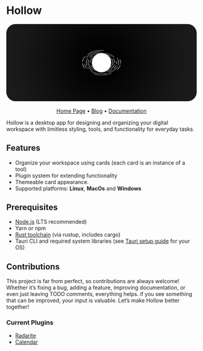 # Hollow

![Hollow Banner](https://github.com/hollow-app/hollow/blob/main/src/assets/banner.png)

<div align="center">
    <a href="https://hollow-space.vercel.app/">Home Page</a> •
    <a href="https://hollow-space.vercel.app/blog">Blog</a> •
    <a href="https://hollow-space.vercel.app/documentation/">Documentation</a>
</div>

Hollow is a desktop app for designing and organizing your digital workspace with limitless styling, tools, and functionality for everyday tasks. 

## Features
- Organize your workspace using cards (each card is an instance of a tool)
- Plugin system for extending functionality
- Themeable card appearance.
- Supported platforms: **Linux**, **MacOs** and **Windows**

## Prerequisites
- [Node.js](https://nodejs.org/) (LTS recommended)
- Yarn or npm
- [Rust toolchain](https://www.rust-lang.org/tools/install) (via rustup, includes cargo)
- Tauri CLI and required system libraries (see [Tauri setup guide](https://tauri.app/start/prerequisites/) for your OS)

## Contributions

This project is far from perfect, so contributions are always welcome! Whether it’s fixing a bug, adding a feature, improving documentation, or even just leaving TODO comments, everything helps. if you see something that can be improved, your input is valuable. Let’s make Hollow better together!


### Current Plugins

- [Radarite](https://github.com/Ryusufe/radarite)
- [Calendar](https://github.com/ryusufe/Calendar)
